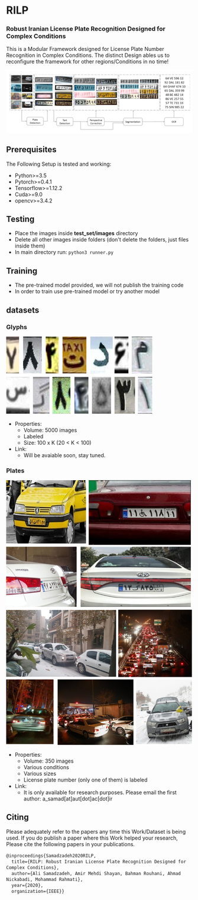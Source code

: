 # RILP
### Robust Iranian License Plate Recognition Designed for Complex Conditions

This is a Modular Framework designed for License Plate Number Recognition in Complex Conditions.
The distinct Design ables us to reconfigure the framework for other regions/Conditions in no time!

![img](Demo.png)

## Prerequisites
The Following Setup is tested and working:
- Python>=3.5
- Pytorch>=0.4.1
- Tensorflow>=1.12.2
- Cuda>=9.0
- opencv>=3.4.2

## Testing
- Place the images inside **test_set/images** directory
- Delete all other images inside folders (don't delete the folders, just files inside them)
- In main directory run: ```python3 runner.py```

## Training
- The pre-trained model provided, we will not publish the training code
- In order to train use pre-trained model or try another model

## datasets
### Glyphs
![img1](glyph_ex.jpg)

- Properties:
	- Volume: 5000 images
	- Labeled
	- Size: 100 x K  (20 < K < 100)
- Link:
	- Will be avaiable soon, stay tuned.

### Plates
![img2](dataset_ex.jpg)

- Properties:
	- Volume: 350 images
	- Various conditions
	- Various sizes
	- License plate number (only one of them) is labeled
- Link:
	- It is only available for research purposes. Please email the first author: a_samad[at]aut[dot]ac[dot]ir
## Citing
Please adequately refer to the papers any time this Work/Dataset is being used. If you do publish a paper where this Work helped your research, Please cite the following papers in your publications.

	@inproceedings{Samadzadeh2020RILP,
	  title={RILP: Robust Iranian License Plate Recognition Designed for Complex Conditions},
	  author={Ali Samadzadeh, Amir Mehdi Shayan, Bahman Rouhani, Ahmad Nickabadi, Mohammad Rahmati},
	  year={2020},
	  organization={IEEE}}
